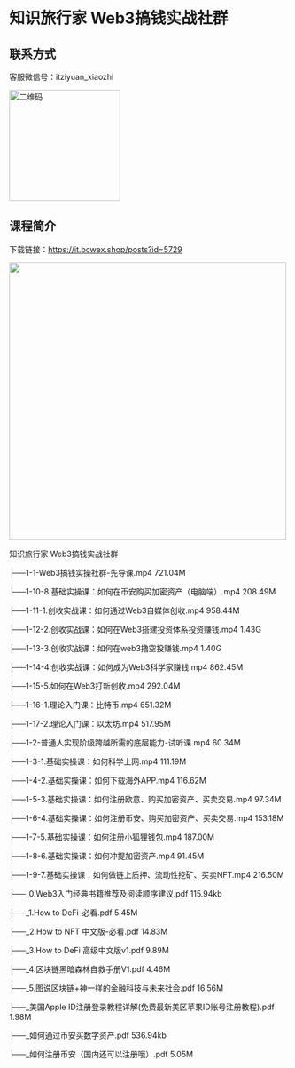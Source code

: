 # 知识旅行家 Web3搞钱实战社群

## 联系方式

客服微信号：itziyuan_xiaozhi

<img src="https://ziyuanyun.oss-cn-guangzhou.aliyuncs.com/common/20240614073449/666b82192834a.jpg" width="200" height="200" alt="二维码">

## 课程简介

下载链接：https://it.bcwex.shop/posts?id=5729

<img src="https://ziyuanyun.oss-cn-guangzhou.aliyuncs.com/yun/20241201164453/674c2205baff7.jpg" width="500" alt="">

  知识旅行家 Web3搞钱实战社群



 ├──1-1-Web3搞钱实操社群-先导课.mp4 721.04M

 ├──1-10-8.基础实操课：如何在币安购买加密资产（电脑端）.mp4 208.49M

 ├──1-11-1.创收实战课：如何通过Web3自媒体创收.mp4 958.44M

 ├──1-12-2.创收实战课：如何在Web3搭建投资体系投资赚钱.mp4 1.43G

 ├──1-13-3.创收实战课：如何在web3撸空投赚钱.mp4 1.40G

 ├──1-14-4.创收实战课：如何成为Web3科学家赚钱.mp4 862.45M

 ├──1-15-5.如何在Web3打新创收.mp4 292.04M

 ├──1-16-1.理论入门课：比特币.mp4 651.32M

 ├──1-17-2.理论入门课：以太坊.mp4 517.95M

 ├──1-2-普通人实现阶级跨越所需的底层能力-试听课.mp4 60.34M

 ├──1-3-1.基础实操课：如何科学上网.mp4 111.19M

 ├──1-4-2.基础实操课：如何下载海外APP.mp4 116.62M

 ├──1-5-3.基础实操课：如何注册欧意、购买加密资产、买卖交易.mp4 97.34M

 ├──1-6-4.基础实操课：如何注册币安、购买加密资产、买卖交易.mp4 153.18M

 ├──1-7-5.基础实操课：如何注册小狐狸钱包.mp4 187.00M

 ├──1-8-6.基础实操课：如何冲提加密资产.mp4 91.45M

 ├──1-9-7.基础实操课：如何做链上质押、流动性挖矿、买卖NFT.mp4 216.50M

 ├──_0.Web3入门经典书籍推荐及阅读顺序建议.pdf 115.94kb

 ├──_1.How to DeFi-必看.pdf 5.45M

 ├──_2.How to NFT 中文版-必看.pdf 14.83M

 ├──_3.How to DeFi 高级中文版v1.pdf 9.89M

 ├──_4.区块链黑暗森林自救手册V1.pdf 4.46M

 ├──_5.图说区块链+神一样的金融科技与未来社会.pdf 16.56M

 ├──_美国Apple ID注册登录教程详解(免费最新美区苹果ID账号注册教程).pdf 1.98M

 ├──_如何通过币安买数字资产.pdf 536.94kb

 └──_如何注册币安（国内还可以注册哦）.pdf 5.05M

  